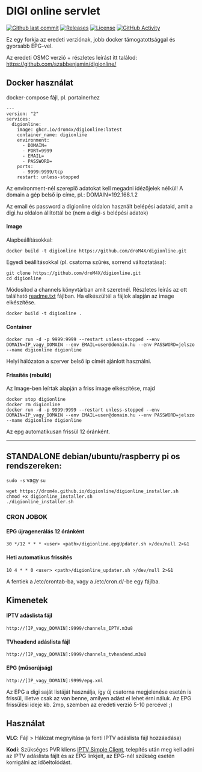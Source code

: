 # DIGI online servlet
[![Github last commit](https://img.shields.io/github/last-commit/droM4X/digionline)](https://github.com/droM4X/digionline)
[![Releases](https://img.shields.io/github/tag/droM4X/digionline.svg?style=flat-square)](https://github.com/droM4X/digionline/releases)
[![License](https://img.shields.io/badge/license-GPLv3-blue)](./LICENSE.md) 
[![GitHub Activity](https://img.shields.io/github/commit-activity/y/droM4X/digionline.svg?label=commits)](https://github.com/droM4X/digionline/commits)

Ez egy forkja az eredeti verziónak, jobb docker támogatottsággal és gyorsabb EPG-vel.

Az eredeti OSMC verzió + részletes leírást itt találod: https://github.com/szabbenjamin/digionline/

## Docker használat
docker-compose fájl, pl. portainerhez

```docker
---
version: "2"
services:
  digionline:
    image: ghcr.io/drom4x/digionline:latest
    container_name: digionline
    environment:
      - DOMAIN=
      - PORT=9999
      - EMAIL=
      - PASSWORD=
    ports:
      - 9999:9999/tcp
    restart: unless-stopped
``` 

Az environment-nél szereplő adatokat kell megadni idézőjelek nélkül! A domain a gép belső ip címe, pl.: DOMAIN=192.168.1.2

Az email és password a digionline oldalon használt belépési adataid, amit a digi.hu oldalon állítottál be (nem a digi-s belépési adatok)

#### Image
Alapbeállításokkal:
```
docker build -t digionline https://github.com/droM4X/digionline.git
```

Egyedi beállításokkal (pl. csatorna szűrés, sorrend változtatása):

```
git clone https://github.com/droM4X/digionline.git
cd digionline
```
Módosítod a channels könyvtárban amit szeretnél. Részletes leírás az ott található [readme.txt](channels/readme.txt) fájlban.
Ha elkészültél a fájlok alapján az image elkészítése.
```
docker build -t digionline .
```

#### Container
```
docker run -d -p 9999:9999 --restart unless-stopped --env DOMAIN=IP_vagy_DOMAIN --env EMAIL=user@domain.hu --env PASSWORD=jelszo --name digionline digionline
```
Helyi hálózaton a szerver belső ip címét ajánlott használni.

#### Frissítés (rebuild)
Az Image-ben leírtak alapján a friss image elkészítése, majd

```
docker stop digionline
docker rm digionline
docker run -d -p 9999:9999 --restart unless-stopped --env DOMAIN=IP_vagy_DOMAIN --env EMAIL=user@domain.hu --env PASSWORD=jelszo --name digionline digionline
```

Az epg automatikusan frissül 12 óránként.

---

## STANDALONE debian/ubuntu/raspberry pi os rendszereken:
`sudo -s` vagy `su`
```
wget https://drom4x.github.io/digionline/digionline_installer.sh
chmod +x digionline_installer.sh
./digionline_installer.sh
```

### CRON JOBOK
#### EPG újragenerálás 12 óránként
```
30 */12 * * * <user> <path>/digionline.epgUpdater.sh >/dev/null 2>&1
```

#### Heti automatikus frissítés
```
10 4 * * 0 <user> <path>/digionline_updater.sh >/dev/null 2>&1
```

A fentiek a /etc/crontab-ba, vagy a /etc/cron.d/-be egy fájlba.

## Kimenetek

#### IPTV adáslista fájl
```
http://[IP_vagy_DOMAIN]:9999/channels_IPTV.m3u8
```
#### TVheadend adáslista fájl
```
http://[IP_vagy_DOMAIN]:9999/channels_tvheadend.m3u8
```
#### EPG (műsorújság)
```
http://[IP_vagy_DOMAIN]:9999/epg.xml
```
Az EPG a digi saját listáját használja, így új csatorna megjelenése esetén is frissül, illetve csak az van benne, amilyen adást el lehet érni náluk. Az EPG frissülési ideje kb. 2mp, szemben az eredeti verzió 5-10 percével ;)

## Használat

__VLC__: Fájl > Hálózat megnyitása (a fenti IPTV adáslista fájl hozzáadása)

__Kodi__: Szükséges PVR kliens [IPTV Simple Client](https://kodi.wiki/view/Add-on:PVR_IPTV_Simple_Client), telepítés után meg kell adni az IPTV adáslista fájlt és az EPG linkjeit, az EPG-nél szükség esetén korrigálni az időeltolódást.
